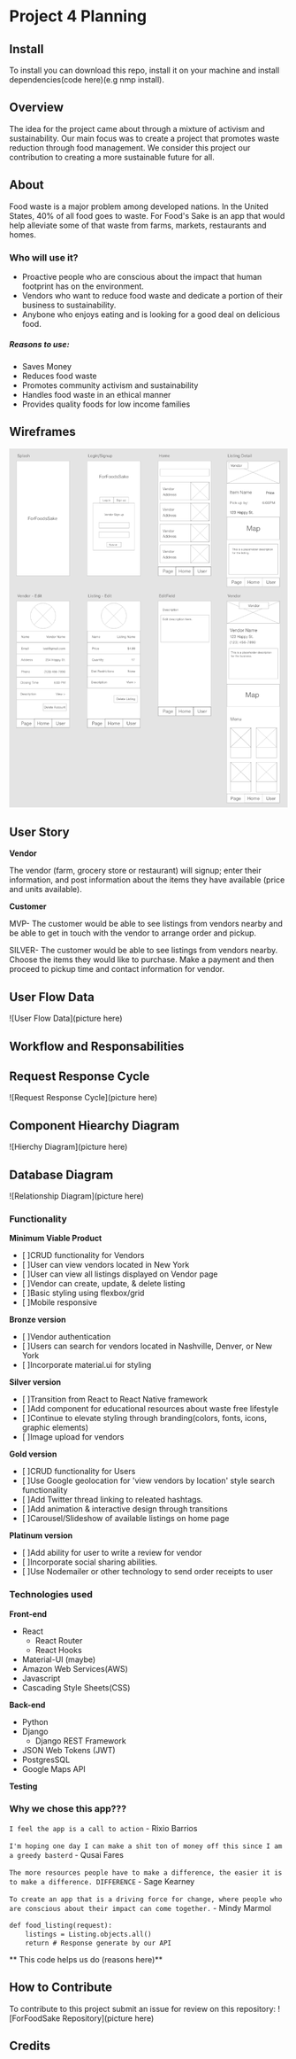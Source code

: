 # Project 4 Planning

## Install

To install you can download this repo, install it on your machine and install dependencies(code here)(e.g nmp install).

## Overview

The idea for the project came about through a mixture of activism and sustainability.
Our main focus was to create a project that promotes waste reduction through food management.
We consider this project our contribution to creating a more sustainable future for all.

## About

Food waste is a major problem among developed nations. In the United States, 40% of all food goes to waste.
For Food's Sake is an app that would help alleviate some of that waste from farms, markets, restaurants and homes.

### Who will use it?

- Proactive people who are conscious about the impact that human footprint has on the environment.
- Vendors who want to reduce food waste and dedicate a portion of their business to sustainability.
- Anybone who enjoys eating and is looking for a good deal on delicious food.

##### Reasons to use:

- Saves Money
- Reduces food waste
- Promotes community activism and sustainability
- Handles food waste in an ethical manner
- Provides quality foods for low income families

## Wireframes

![Wireframes](wireframe-mvp.png)

## User Story

**Vendor**

The vendor (farm, grocery store or restaurant) will signup; enter their information, and post information about the items they have available (price and units available).

**Customer**

MVP- The customer would be able to see listings from vendors nearby and be able to get in touch with the vendor to arrange order and pickup.

SILVER- The customer would be able to see listings from vendors nearby. Choose the items they would like to purchase. Make a payment and then proceed to pickup time and contact information for vendor.

## User Flow Data

![User Flow Data](picture here)

## Workflow and Responsabilities

## Request Response Cycle

![Request Response Cycle](picture here)

## Component Hiearchy Diagram

![Hierchy Diagram](picture here)

## Database Diagram

![Relationship Diagram](picture here)

### Functionality

**Minimum Viable Product**
- [ ]CRUD functionality for Vendors
- [ ]User can view vendors located in New York
- [ ]User can view all listings displayed on Vendor page
- [ ]Vendor can create, update, & delete listing
- [ ]Basic styling using flexbox/grid
- [ ]Mobile responsive

**Bronze version**
- [ ]Vendor authentication
- [ ]Users can search for vendors located in Nashville, Denver, or New York
- [ ]Incorporate material.ui for styling

**Silver version**
- [ ]Transition from React to React Native framework
- [ ]Add component for educational resources about waste free lifestyle
- [ ]Continue to elevate styling through branding(colors, fonts, icons, graphic elements)
- [ ]Image upload for vendors

**Gold version**
- [ ]CRUD functionality for Users
- [ ]Use Google geolocation for 'view vendors by location' style search functionality
- [ ]Add Twitter thread linking to releated hashtags. 
- [ ]Add animation & interactive design through transitions
- [ ]Carousel/Slideshow of available listings on home page

**Platinum version**
- [ ]Add ability for user to write a review for vendor
- [ ]Incorporate social sharing abilities.
- [ ]Use Nodemailer or other technology to send order receipts to user

### Technologies used

**Front-end**

- React
  - React Router
  - React Hooks
- Material-UI (maybe)
- Amazon Web Services(AWS)
- Javascript
- Cascading Style Sheets(CSS)

**Back-end**

- Python
- Django
  - Django REST Framework
- JSON Web Tokens (JWT)
- PostgresSQL
- Google Maps API

**Testing**

### Why we chose this app???

`I feel the app is a call to action`
\- Rixio Barrios

`I'm hoping one day I can make a shit ton of money off this since I am a greedy basterd`
\- Qusai Fares

`The more resources people have to make a difference, the easier it is to make a difference. DIFFERENCE`
\- Sage Kearney

`To create an app that is a driving force for change, where people who are conscious about their impact can come together.`
\- Mindy Marmol

```PY
def food_listing(request):
    listings = Listing.objects.all()
    return # Response generate by our API
```

** This code helps us do (reasons here)**

## How to Contribute

To contribute to this project submit an issue for review on this repository:
![ForFoodSake Repository](picture here)

## Credits
